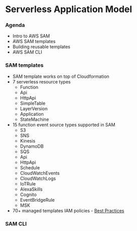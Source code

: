 # Serverless Application Model

### Agenda 
- Intro to AWS SAM
- AWS SAM templates
- Building reusable templates
- AWS SAM CLI

### SAM templates
- SAM template works on top of Cloudformation
- 7 serverless resource types
  - Function 
  - Api
  - HttpApi
  - SimpleTable
  - LayerVersion
  - Application
  - StateMachine
- 15 function event source types supported in SAM
  - S3
  - SNS
  - Kinesis
  - DynamoDB
  - SQS
  - Api
  - HttpApi
  - Schedule
  - CloudWatchEvents
  - CloudWatchLogs
  - IoTRule
  - AlexaSkills
  - Cognito
  - EventBridgeRule
  - MSK
- 70+ managed templates IAM policies - [Best Practices](https://slip.link/sam-policies)

### SAM CLI
